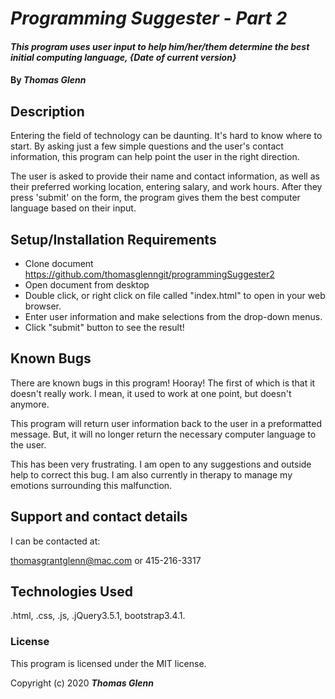 # _Programming Suggester - Part 2_

#### _This program uses user input to help him/her/them determine the best initial computing language, {Date of current version}_

#### By _**Thomas Glenn**_

## Description

Entering the field of technology can be daunting. It's hard to know where to start. By asking just a few simple questions and the user's contact information, this program can help point the user in the right direction. 

The user is asked to provide their name and contact information, as well as their preferred working location, entering salary, and work hours. After they press 'submit' on the form, the program gives them the best computer language based on their input.



## Setup/Installation Requirements


* Clone document https://github.com/thomasglenngit/programmingSuggester2
* Open document from desktop
* Double click, or right click on file called "index.html" to open in your web browser.
* Enter user information and make selections from the drop-down menus. 
* Click "submit" button to see the result!


## Known Bugs

There are known bugs in this program! Hooray! The first of which is that it doesn't really work. I mean, it used to work at one point, but doesn't anymore. 

This program will return user information back to the user in a preformatted message. But, it will no longer return the necessary computer language to the user. 

This has been very frustrating. I am open to any suggestions and outside help to correct this bug. I am also currently in therapy to manage my emotions surrounding this malfunction. 

## Support and contact details

I can be contacted at:

thomasgrantglenn@mac.com
or
415-216-3317

## Technologies Used

.html, .css, .js, .jQuery3.5.1, bootstrap3.4.1.

### License

This program is licensed under the MIT license.

Copyright (c) 2020 **_Thomas Glenn_**
